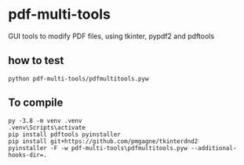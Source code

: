 # pdf-multi-tools
GUI tools to modify PDF files, using tkinter, pypdf2 and pdftools

## how to test

    python pdf-multi-tools/pdfmultitools.pyw

## To compile

    py -3.8 -m venv .venv
    .venv\Scripts\activate
    pip install pdftools pyinstaller
    pip install git+https://github.com/pmgagne/tkinterdnd2
    pyinstaller -F -w pdf-multi-tools\pdfmultitools.pyw --additional-hooks-dir=.
